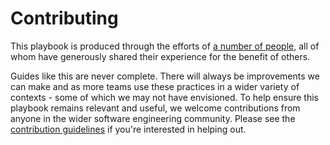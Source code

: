 # Contributing

This playbook is produced through the efforts of [a number of people](contributors.md), all of whom have generously shared their experience for the benefit of others.

Guides like this are never complete. There will always be improvements we can make and as more teams use these practices in a wider variety of contexts - some of which we may not have envisioned. To help ensure this playbook remains relevant and useful, we welcome contributions from anyone in the wider software engineering community. Please see the [contribution guidelines](how-to-contribute.md) if you're interested in helping out.

